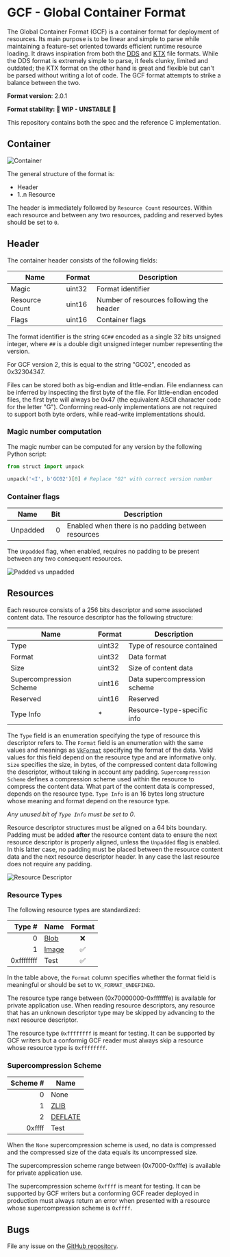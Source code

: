 # GCF - Global Container Format

The Global Container Format (GCF) is a container format for deployment of resources. Its main purpose is to be linear and simple to parse while maintaining a feature-set oriented towards efficient runtime resource loading. It draws inspiration from both the [DDS](https://docs.microsoft.com/en-us/windows/win32/direct3ddds/dx-graphics-dds-pguide) and [KTX](https://github.khronos.org/KTX-Specification) file formats. While the DDS format is extremely simple to parse, it feels clunky, limited and outdated; the KTX format on the other hand is great and flexible but can't be parsed without writing a lot of code. The GCF format attempts to strike a balance between the two.

**Format version**: 2.0.1

**Format stability: 🧪 WIP - UNSTABLE 🧪**

This repository contains both the spec and the reference C implementation.

## Container

![Container](images/container.svg)

The general structure of the format is:

* Header
* 1..n Resource

The header is immediately followed by `Resource Count` resources.
Within each resource and between any two resources, padding and reserved bytes should be set to `0`.

## Header

The container header consists of the following fields:

Name           | Format  | Description
---------------|---------|------------------------------------------
Magic          | uint32  | Format identifier
Resource Count | uint16  | Number of resources following the header
Flags          | uint16  | Container flags

The format identifier is the string `GC##` encoded as a single 32 bits unsigned integer,
where `##` is a double digit unsigned integer number representing the version.

For GCF version 2, this is equal to the string "GC02", encoded as 0x32304347.

Files can be stored both as big-endian and little-endian. File endianness can be inferred
by inspecting the first byte of the file. For little-endian encoded files, the first byte
will always be 0x47 (the equivalent ASCII character code for the letter "G"). Conforming
read-only implementations are not required to support both byte orders, while read-write
implementations should.

### Magic number computation

The magic number can be computed for any version by the following Python script:

```python
from struct import unpack

unpack('<I', b'GC02')[0] # Replace "02" with correct version number
```

### Container flags

Name           | Bit     | Description
---------------|--------:|------------------------------------------
Unpadded       | 0       | Enabled when there is no padding between resources

The `Unpadded` flag, when enabled, requires no padding to be present between any two consequent resources.

![Padded vs unpadded](images/padding.svg)

## Resources

Each resource consists of a 256 bits descriptor and some associated content data. The resource descriptor has the following structure:

Name                   | Format     | Description
-----------------------|------------|-----------------------------
Type                   | uint32     | Type of resource contained
Format                 | uint32     | Data format
Size                   | uint32     | Size of content data
Supercompression Scheme| uint16     | Data supercompression scheme
Reserved               | uint16     | Reserved
Type Info              | *          | Resource-type-specific info

The `Type` field is an enumeration specifying the type of resource this descriptor refers to.
The `Format` field is an enumeration with the same values and meanings as [`VkFormat`](https://registry.khronos.org/vulkan/specs/1.2-extensions/html/chap47.html#VkFormat) specifying the format of the data. Valid values for this field depend on the resource type and are informative only.
`Size` specifies the size, in bytes, of the compressed content data following the descriptor, without taking in account any padding.
`Supercompression Scheme` defines a compression scheme used within the resource to compress the content data. What part of the content data is compressed, depends on the resource type.
`Type Info` is an 16 bytes long structure whose meaning and format depend on the resource type.

*Any unused bit of `Type Info` must be set to 0*.

Resource descriptor structures must be aligned on a 64 bits boundary. Padding must be added **after** the resource content data to ensure the next resource descriptor is properly aligned, unless the `Unpadded` flag is enabled. In this latter case, no padding must be placed between the resource content data and the next resource descriptor header. In any case the last resource does not require any padding.

![Resource Descriptor](images/resource-descriptor.svg)

### Resource Types

The following resource types are standardized:

Type #      | Name                                               | Format
-----------:|----------------------------------------------------|:------:
0           | [Blob](resources/blob.md)                          | ❌
1           | [Image](resources/image.md)                        | ✅
0xffffffff  | Test                                               | ✅

In the table above, the `Format` column specifies whether the format field is meaningful or should be set to `VK_FORMAT_UNDEFINED`.

The resource type range between (0x70000000-0xfffffffe) is available for private application use. When reading resource descriptors, any resource that has an unknown descriptor type may be skipped by advancing to the next resource descriptor.

The resource type `0xffffffff` is meant for testing. It can be supported by GCF writers but a conformig GCF reader must always skip a resource whose resource type is `0xffffffff`.

### Supercompression Scheme

Scheme # | Name
--------:|------
0        | None
1        | [ZLIB](https://datatracker.ietf.org/doc/html/rfc1950)
2        | [DEFLATE](https://datatracker.ietf.org/doc/html/rfc1951)
0xffff   | Test

When the `None` supercompression scheme is used, no data is compressed and the compressed size of the data equals
its uncompressed size.

The supercompression scheme range between (0x7000-0xfffe) is available for private application use.

The supercompression scheme `0xffff` is meant for testing. It can be supported by GCF writers but a conforming GCF reader deployed in production must always return an error when presented with a resource whose supercompression scheme is `0xffff`.

## Bugs

File any issue on the [GitHub repository](https://github.com/global-container-format/gcf-spec).
